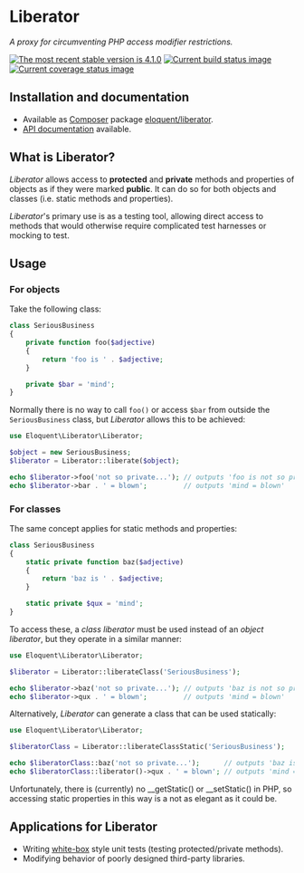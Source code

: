 # Liberator

*A proxy for circumventing PHP access modifier restrictions.*

[![The most recent stable version is 4.1.0][version-image]][Semantic versioning]
[![Current build status image][build-image]][Current build status]
[![Current coverage status image][coverage-image]][Current coverage status]

## Installation and documentation

- Available as [Composer] package [eloquent/liberator].
- [API documentation] available.

## What is Liberator?

*Liberator* allows access to **protected** and **private** methods and
properties of objects as if they were marked **public**. It can do so for both
objects and classes (i.e. static methods and properties).

*Liberator*'s primary use is as a testing tool, allowing direct access to
methods that would otherwise require complicated test harnesses or mocking to
test.

## Usage

### For objects

Take the following class:

```php
class SeriousBusiness
{
    private function foo($adjective)
    {
        return 'foo is ' . $adjective;
    }

    private $bar = 'mind';
}
```

Normally there is no way to call `foo()` or access `$bar` from outside the
`SeriousBusiness` class, but *Liberator* allows this to be achieved:

```php
use Eloquent\Liberator\Liberator;

$object = new SeriousBusiness;
$liberator = Liberator::liberate($object);

echo $liberator->foo('not so private...'); // outputs 'foo is not so private...'
echo $liberator->bar . ' = blown';         // outputs 'mind = blown'
```

### For classes

The same concept applies for static methods and properties:

```php
class SeriousBusiness
{
    static private function baz($adjective)
    {
        return 'baz is ' . $adjective;
    }

    static private $qux = 'mind';
}
```

To access these, a *class liberator* must be used instead of an *object
liberator*, but they operate in a similar manner:

```php
use Eloquent\Liberator\Liberator;

$liberator = Liberator::liberateClass('SeriousBusiness');

echo $liberator->baz('not so private...'); // outputs 'baz is not so private...'
echo $liberator->qux . ' = blown';         // outputs 'mind = blown'
```

Alternatively, *Liberator* can generate a class that can be used statically:

```php
use Eloquent\Liberator\Liberator;

$liberatorClass = Liberator::liberateClassStatic('SeriousBusiness');

echo $liberatorClass::baz('not so private...');      // outputs 'baz is not so private...'
echo $liberatorClass::liberator()->qux . ' = blown'; // outputs 'mind = blown'
```

Unfortunately, there is (currently) no __getStatic() or __setStatic() in PHP,
so accessing static properties in this way is a not as elegant as it could be.

## Applications for Liberator

- Writing [white-box] style unit tests (testing protected/private methods).
- Modifying behavior of poorly designed third-party libraries.

<!-- References -->

[white-box]: http://en.wikipedia.org/wiki/White-box_testing

[API documentation]: http://lqnt.co/liberator/artifacts/documentation/api/
[Composer]: http://getcomposer.org/
[build-image]: http://img.shields.io/travis/eloquent/liberator/develop.svg "Current build status for the develop branch"
[Current build status]: https://travis-ci.org/eloquent/liberator
[coverage-image]: http://img.shields.io/coveralls/eloquent/liberator/develop.svg "Current test coverage for the develop branch"
[Current coverage status]: https://coveralls.io/r/eloquent/liberator
[eloquent/liberator]: https://packagist.org/packages/eloquent/liberator
[Semantic versioning]: http://semver.org/
[version-image]: http://img.shields.io/:semver-4.1.0-brightgreen.svg "This project uses semantic versioning"

